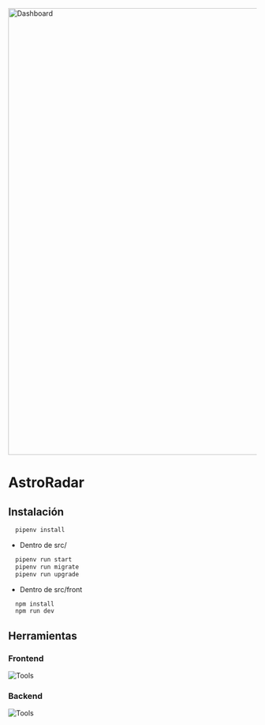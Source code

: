 

<img width="1909" height="904" alt="Dashboard" src="https://github.com/user-attachments/assets/4edbe1a5-c1d2-4278-bd93-cd508026a40f" />


# AstroRadar

## Instalación 

```bash
  pipenv install
```
- Dentro de src/
```bash
  pipenv run start
  pipenv run migrate
  pipenv run upgrade
```
- Dentro de src/front
```bash
  npm install
  npm run dev
```

## Herramientas
### Frontend
![Tools](https://go-skill-icons.vercel.app/api/icons?i=html,css,js,react,tailwindcss)

### Backend
![Tools](https://go-skill-icons.vercel.app/api/icons?i=python,flask,sqlalchemy)
